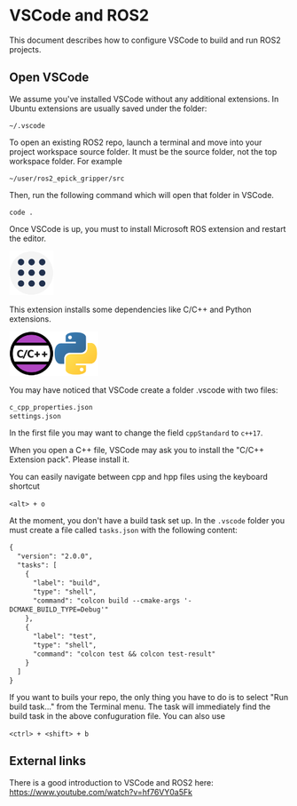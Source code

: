 # VSCode and ROS2

This document describes how to configure VSCode to build and run ROS2 projects.

## Open VSCode

We assume you've installed VSCode without any additional extensions. In Ubuntu extensions are usually saved under the folder:

```
~/.vscode
```

To open an existing ROS2 repo, launch a terminal and move into your project workspace source folder. It must be the source folder, not the top workspace folder. For example

```
~/user/ros2_epick_gripper/src
```

Then, run the following command which will open that folder in VSCode.

```
code .
```

Once VSCode is up, you must to install Microsoft ROS extension and restart the editor.

<img width="80px" src="svg/ros_extension.svg">

This extension installs some dependencies like C/C++ and Python extensions.

<img width="80px" src="svg/cpp_extension.svg"><img width="80px" src="svg/python_extension.svg">

You may have noticed that VSCode create a folder .vscode with two files:

```
c_cpp_properties.json
settings.json
```

In the first file you may want to change the field `cppStandard` to `c++17`.

When you open a C++ file, VSCode may ask you to install the "C/C++ Extension pack". Please install it.

You can easily navigate between cpp and hpp files using the keyboard shortcut

`<alt> + o`

At the moment, you don't have a build task set up. In the `.vscode` folder you must create a file called `tasks.json` with the following content:

```
{
  "version": "2.0.0",
  "tasks": [
    {
      "label": "build",
      "type": "shell",
      "command": "colcon build --cmake-args '-DCMAKE_BUILD_TYPE=Debug'"
    },
    {
      "label": "test",
      "type": "shell",
      "command": "colcon test && colcon test-result"
    }
  ]
}
```

If you want to buils your repo, the only thing you have to do is to select "Run build task..." from the Terminal menu. The task will immediately find the build task in the above confuguration file. You can also use

`<ctrl> + <shift> + b`


## External links

There is a good introduction to VSCode and ROS2 here: https://www.youtube.com/watch?v=hf76VY0a5Fk